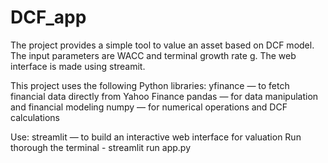 # DCF_app
The project provides a simple tool to value an asset based on DCF model. The input parameters are WACC and terminal growth rate g.
The web interface is made using streamit.

This project uses the following Python libraries:
  yfinance — to fetch financial data directly from Yahoo Finance
  pandas — for data manipulation and financial modeling
  numpy — for numerical operations and DCF calculations

Use:
  streamlit — to build an interactive web interface for valuation
  Run thorough the terminal - streamlit run app.py





